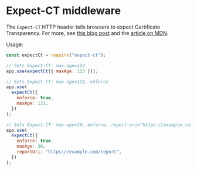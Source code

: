 # Expect-CT middleware

The `Expect-CT` HTTP header tells browsers to expect Certificate Transparency. For more, see [this blog post](https://scotthelme.co.uk/a-new-security-header-expect-ct/) and the [article on MDN](https://developer.mozilla.org/en-US/docs/Web/HTTP/Headers/Expect-CT).

Usage:

```javascript
const expectCt = require("expect-ct");

// Sets Expect-CT: max-age=123
app.use(expectCt({ maxAge: 123 }));

// Sets Expect-CT: max-age=123, enforce
app.use(
  expectCt({
    enforce: true,
    maxAge: 123,
  })
);

// Sets Expect-CT: max-age=30, enforce, report-uri="https://example.com/report"
app.use(
  expectCt({
    enforce: true,
    maxAge: 30,
    reportUri: "https://example.com/report",
  })
);
```
